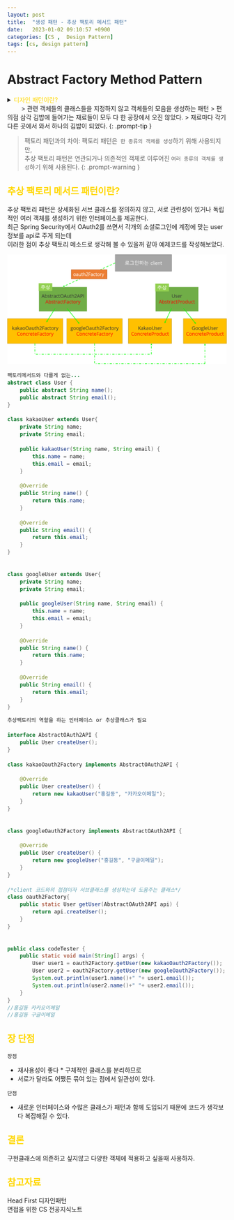 ```yaml
---
layout: post
title:  "생성 패턴 - 추상 팩토리 메서드 패턴"
date:   2023-01-02 09:10:57 +0900
categories: [CS ,  Design Pattern]
tags: [cs, design pattern]
---
```

# Abstract Factory Method Pattern

<details>
<summary><span style="color: gold"> 디자인 패턴이란? </span></summary>
<div markdown="1">
## <span style="color: gold"> 디자인 패턴이란? </span>
- 디자인 패턴은 소프트웨어 공학의 소프트웨어 설계에서 공통으로 발생하는 문제를 자주 쓰이는 설계 방법을 정리한 패턴이다.
- 디자인 패턴을 참고하여 개발하면 효율성과 유지보수성, 운용성이 높아지며, 프로그램 최적화가 된다고 한다.
　 

디자인 패턴을 목적과 범위로 나눌수 있다

|구분|유형|설명|
|:---:|:---:|:---|
| |생성|객체 인스턴스 생성에 관여, 클래스 정의와 객체 생성 방식을 구조화, 캡슐화를 수행|
|목적|구조|더 큰 구조 형성 목적으로 클래스나 객체의 조합을 다루는 패턴|
|    |행위|클래스나 객체들이 상호작용하는 방법과 역할 분담을 다루는 패턴|
|범위|클래스|클래스간 관련성(상속), 컴파일 시 정적으로 결정|
|    |객체|객체 간 관련성을 다루는 패턴, 런타임 시 동적으로 결정|

---
</div>
</details>  
　　 
> 관련 객체들의 클래스들을 지정하지 않고 객체들의 모음을 생성하는 패턴  
> 편의점 삼각 김밥에 들어가는 재료들이 모두 다 한 공장에서 오진 않았다.  
> 재료마다 각기 다른 곳에서 와서 하나의 김밥이 되었다.
{: .prompt-tip }


>팩토리 패턴과의 차이: 팩토리 패턴은` 한 종류의 객체를 생성`하기 위해 사용되지만,  
>추상 팩토리 패턴은 연관되거나 의존적인 객체로 이루어진 `여러 종류의 객체를 생성`하기 위해 사용된다. 
{: .prompt-warning }


## <span style="color: gold"> 추상 팩토리 메서드 패턴이란? </span> 
추상 팩토리 패턴은 상세화된 서브 클래스를 정의하지 않고, 서로 관련성이 있거나 독립적인 여러 객체를 생성하기 위한 인터페이스를 제공한다.  
최근 Spring Security에서 OAuth2를 쓰면서 각개의 소셜로그인에 계정에 맞는 user 정보를 api로 주게 되는데  
이러한 점이 추상 팩토리 메소드로 생각해 볼 수 있을꺼 같아 예제코드를 작성해보았다.

![img](https://github.com/msKim92/msKim92.github.io/blob/main/images/design/abstract%20update.png?raw=true)

```java
팩토리메서드와 다를게 없는...
abstract class User {
    public abstract String name();
    public abstract String email();
}

class kakaoUser extends User{
    private String name;
    private String email;

    public kakaoUser(String name, String email) {
        this.name = name;
        this.email = email;
    } 
    
    @Override
    public String name() {
        return this.name;
    }

    @Override
    public String email() {
        return this.email;
    }
}


class googleUser extends User{
    private String name;
    private String email;

    public googleUser(String name, String email) {
        this.name = name;
        this.email = email;
    }

    @Override
    public String name() {
        return this.name;
    }

    @Override
    public String email() {
        return this.email;
    }
}
``` 
```java
추상팩토리의 역할을 하는 인터페이스 or 추상클래스가 필요

interface AbstractOAuth2API {
    public User createUser();
}

class kakaoOauth2Factory implements AbstractOAuth2API {

    @Override
    public User createUser() {
        return new kakaoUser("홍길동", "카카오이메일");
    }
}


class googleOauth2Factory implements AbstractOAuth2API {

    @Override
    public User createUser() {
        return new googleUser("홍길동", "구글이메일");
    }
}

/*client 코드와의 접점이자 서브클래스를 생성하는데 도움주는 클래스*/
class oauth2Factory{
    public static User getUser(AbstractOAuth2API api) {
        return api.createUser();
    }
}


public class codeTester {
    public static void main(String[] args) {
        User user1 = oauth2Factory.getUser(new kakaoOauth2Factory());
        User user2 = oauth2Factory.getUser(new googleOauth2Factory());
        System.out.println(user1.name()+" "+ user1.email());
        System.out.println(user2.name()+" "+ user2.email());
    }
}
//홍길동 카카오이메일
//홍길동 구글이메일

```

## <span style="color: gold"> 장 단점 </span>  
`장점`
- 재사용성이 좋다 * 구체적인 클래스를 분리하므로
- 서로가 달라도 어쨌든 묶여 있는 점에서 일관성이 있다.  

`단점`
- 새로운 인터페이스와 수많은 클래스가 패턴과 함께 도입되기 때문에 코드가 생각보다 복잡해질 수 있다.


## <span style="color: gold"> 결론 </span>  
구현클래스에 의존하고 싶지않고 다양한 객체에 적용하고 싶을때 사용하자.

## <span style="color: gold"> 참고자료 </span>  
Head First 디자인패턴  
면접을 위한 CS 전공지식노트